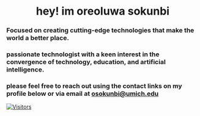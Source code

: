 <h1 align="center">hey! im oreoluwa sokunbi</h1>

### Focused on creating cutting-edge technologies that make the world a better place.

### passionate technologist with a keen interest in the convergence of technology, education, and artificial intelligence.

### please feel free to reach out using the contact links on my profile below or via email at [osokunbi@umich.edu](mailto:osokunbi@umich.edu)

[![Visitors](https://visitor-badge.laobi.icu/badge?page_id=[OSokunbi].[OSokunbi])](https://github.com/[OSokunbi])
